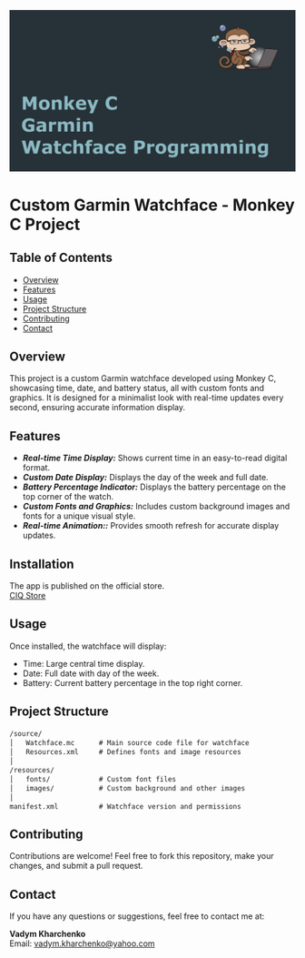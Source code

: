 <p align="center">
<img alt="image" src="project-8.png"/>
</p>

# Custom Garmin Watchface - Monkey C Project

## Table of Contents
- [Overview](#overview)
- [Features](#features)
- [Usage](#usage)
- [Project Structure](#project-structure)
- [Contributing](#contributing)
- [Contact](#contact)
 

## Overview
This project is a custom Garmin watchface developed using Monkey C, showcasing time, date, and battery status, all with custom fonts and graphics. It is designed for a minimalist look with real-time updates every second, ensuring accurate information display.

## Features
- ***Real-time Time Display:*** Shows current time in an easy-to-read digital format.
- ***Custom Date Display:*** Displays the day of the week and full date.
- ***Battery Percentage Indicator:*** Displays the battery percentage on the top corner of the watch.
-  ***Custom Fonts and Graphics:*** Includes custom background images and fonts for a unique visual style.
-  ***Real-time Animation::*** Provides smooth refresh for accurate display updates.

## Installation

The app is published on the official store.<br>
[CIQ Store](https://apps.garmin.com/apps/31b7d2c1-23bd-4cc5-a423-8bd88753c221)

## Usage
Once installed, the watchface will display:
- Time: Large central time display.
- Date: Full date with day of the week.
- Battery: Current battery percentage in the top right corner.

## Project Structure
```
/source/
│   Watchface.mc      # Main source code file for watchface
│   Resources.xml     # Defines fonts and image resources
│
/resources/
│   fonts/            # Custom font files
│   images/           # Custom background and other images
│
manifest.xml          # Watchface version and permissions
```
  
## Contributing
Contributions are welcome! Feel free to fork this repository, make your changes, and submit a pull request.


## Contact
If you have any questions or suggestions, feel free to contact me at:  

**Vadym Kharchenko**  
Email: vadym.kharchenko@yahoo.com
  

